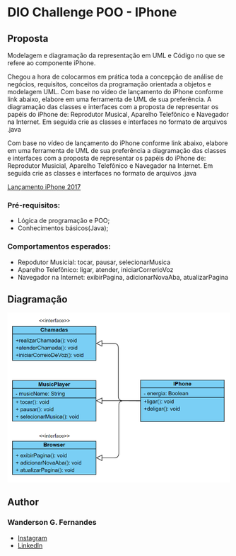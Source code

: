 # DIO Challenge POO - IPhone

## Proposta

Modelagem e diagramação da representação em UML e Código no que se refere ao componente iPhone.

Chegou a hora de colocarmos em prática toda a concepção de análise de negócios, requisitos, conceitos da programação orientada a objetos e modelagem UML. Com base no vídeo de lançamento do iPhone conforme link abaixo, elabore em uma ferramenta de UML de sua preferência. A diagramação das classes e interfaces com a proposta de representar os papéis do iPhone de: Reprodutor Musical, Aparelho Telefônico e Navegador na Internet. Em seguida crie as classes e interfaces no formato de arquivos .java

Com base no vídeo de lançamento do iPhone conforme link abaixo, elabore em uma ferramenta de UML de sua preferência a diagramação das classes e interfaces com a proposta de representar os papéis do iPhone de: Reprodutor Musicial, Aparelho Telefônico e Navegador na Internet. Em seguida crie as classes e interfaces no formato de arquivos .java

[Lançamento iPhone 2017](https://www.youtube.com/watch?v=9ou608QQRq8)

### Pré-requisitos:

- Lógica de programação e POO;
- Conhecimentos básicos(Java);

### Comportamentos esperados:

- Repodutor Musicial: tocar, pausar, selecionarMusica
- Aparelho Telefônico: ligar, atender, iniciarCorrerioVoz
- Navegador na Internet: exibirPagina, adicionarNovaAba, atualizarPagina

## Diagramação

![Diagrama UML](./img/DiagramUML-IPhone.png)

## Author

### Wanderson G. Fernandes
- [Instagram](https://instagram.com/locke._.wanderson?igshid=ZDc4ODBmNjlmNQ==)
- [LinkedIn](https://www.linkedin.com/in/wanderson-guedes-3138851aa)

